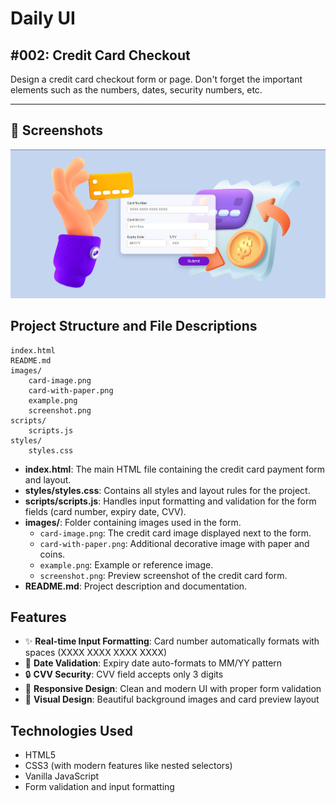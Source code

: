 # Daily UI

## #002: Credit Card Checkout

Design a credit card checkout form or page. Don't forget the important elements such as the numbers, dates, security numbers, etc.

---
## 📸 Screenshots

![Credit Card Page Preview](./images/screenshot.png)

## Project Structure and File Descriptions

```
index.html
README.md
images/
    card-image.png
    card-with-paper.png
    example.png
    screenshot.png
scripts/
    scripts.js
styles/
    styles.css
```

- **index.html**: The main HTML file containing the credit card payment form and layout.
- **styles/styles.css**: Contains all styles and layout rules for the project.
- **scripts/scripts.js**: Handles input formatting and validation for the form fields (card number, expiry date, CVV).
- **images/**: Folder containing images used in the form.
  - `card-image.png`: The credit card image displayed next to the form.
  - `card-with-paper.png`: Additional decorative image with paper and coins.
  - `example.png`: Example or reference image.
  - `screenshot.png`: Preview screenshot of the credit card form.
- **README.md**: Project description and documentation.

## Features

- ✨ **Real-time Input Formatting**: Card number automatically formats with spaces (XXXX XXXX XXXX XXXX)
- 📅 **Date Validation**: Expiry date auto-formats to MM/YY pattern
- 🔒 **CVV Security**: CVV field accepts only 3 digits
- 📱 **Responsive Design**: Clean and modern UI with proper form validation
- 🎨 **Visual Design**: Beautiful background images and card preview layout

## Technologies Used

- HTML5
- CSS3 (with modern features like nested selectors)
- Vanilla JavaScript
- Form validation and input formatting
